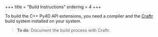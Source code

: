 +++
title = "Build Instructions"
ordering = 4
+++

  [Craftr]: https://github.com/craftr-build/craftr

To build the C++ Py4D API extensions, you need a compiler and the [Craftr]
build system installed on your system.

> **To do**: Document the build process with Craftr.

